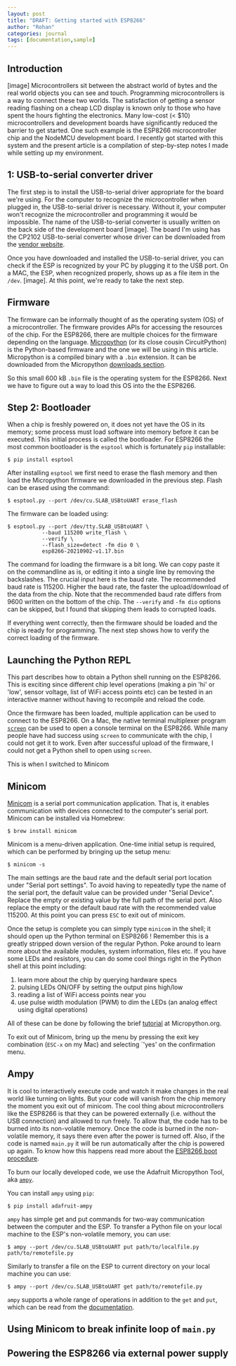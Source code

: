 ```yaml
---
layout: post
title: "DRAFT: Getting started with ESP8266"
author: "Rohan"
categories: journal
tags: [documentation,sample]
---
```


<style>
.boxed { border: 2px solid green;}
</style>

## Introduction
[image]
Microcontrollers sit between the abstract world of bytes and the real world objects you can see and touch. Programming
microcontrollers is a way to connect these two worlds. The satisfaction of getting a sensor reading flashing on a cheap
LCD display is known only to those who have spent the hours fighting the electronics. Many low-cost (< $10)
microcontrollers and development boards have significantly reduced the barrier to get started. One such example is
the ESP8266 microcontroller chip and the NodeMCU development board. I recently got started with this system and the 
present article is a compilation of step-by-step notes I made while setting up my environment. 

## 1: USB-to-serial converter driver
The first step is to install the USB-to-serial driver appropriate for the board we're using. For the computer to
recognize the microcontroller when plugged in, the USB-to-serial driver is necessary. Without it, your computer won't
recognize the microcontroller and programming it would be impossible. The name of the USB-to-serial converter is usually
written on the back side of the development board [image]. The board I'm using has the CP2102 USB-to-serial converter
whose driver can be downloaded from the
[vendor website](https://www.silabs.com/developers/usb-to-uart-bridge-vcp-drivers).

Once you have downloaded and installed the USB-to-serial driver, you can check if the ESP is recognized by your PC 
by plugging it to the USB port. On a MAC, the ESP, when recognized properly, shows up as a file item in the `/dev`.
[image]. At this point, we're ready to take the next step.

## Firmware
The firmware can be informally thought of as the operating system (OS) of a microcontroller. The firmware provides 
APIs for accessing the resources of the chip. For the ESP8266, there are multiple choices for the firmware depending 
on the language. 
[Micropython](https://docs.micropython.org/en/latest/esp8266/tutorial/intro.html) 
(or its close cousin CircuitPython) is the Python-based firmware and the one we will be using in this article. 
Micropython is a compiled binary with a `.bin` extension. It can be downloaded from the Micropython 
[downloads section](https://micropython.org/download/#esp8266). 

So this small 600 kB `.bin` file is the operating system for the ESP8266. Next we have to figure out a way to load 
this OS into the the ESP8266.  

## Step 2: Bootloader
When a chip is freshly powered on, it does not yet have the OS in its memory; some process must load software 
into memory before it can be executed. This initial process is called the bootloader. For ESP8266 the most common 
bootloader is the `esptool` which is fortunately `pip` installable:

```shell
$ pip install esptool
```

After installing `esptool` we first need to erase the flash memory and then load the Micropython firmware we downloaded
in the previous step. Flash can be erased using the command:

```shell
$ esptool.py --port /dev/cu.SLAB_USBtoUART erase_flash
```

The firmware can be loaded using:

```shell
$ esptool.py --port /dev/tty.SLAB_USBtoUART \
           --baud 115200 write_flash \ 
           --verify \
           --flash_size=detect -fm dio 0 \ 
           esp8266-20210902-v1.17.bin
```

The command for loading the firmware is a bit long. We can copy paste it on the commandline as is, or editing it 
into a single line by removing the backslashes. The crucial input here is the baud rate. The recommended baud rate is 
115200. Higher the baud rate, the faster the upload/download of the data from the chip. Note that the recommended 
baud rate differs from 9600 written on the bottom of the chip. The `--verify` and `-fm dio` options can be skipped, 
but I found that skipping them leads to corrupted loads. 

If everything went correctly, then the firmware should be loaded and the chip is ready for programming. The next step 
shows how to verify the correct loading of the firmware. 

## Launching the Python REPL
This part describes how to obtain a Python shell running on the ESP8266. This is exciting since different chip level 
operations (making a pin 'hi' or 'low', sensor voltage, list of WiFi access points etc) can be tested in an 
interactive manner without having to recompile and reload the code. 

Once the firmware has been loaded, multiple application can be used to connect to the ESP8266. On a Mac, the native 
terminal multiplexer program [`screen`](https://ss64.com/osx/screen.html) can be used to open a console terminal on 
the ESP8266. While many people have had success using `screen` to communicate with the chip, I could not get it to 
work. Even after successful upload of the firmware, I could not get a Python shell to open using `screen`. 

This is when I switched to Minicom

## Minicom

[Minicom](https://macappstore.org/minicom/) is a serial port communication application. That is, it enables 
communication with devices connected to the computer's serial port. Minicom can be installed via Homebrew:

```shell
$ brew install minicom
```

Minicom is a menu-driven application. One-time initial setup is required, which can be performed by bringing up the 
setup menu:

```shell
$ minicom -s
```

The main settings are the baud rate and the default serial port location under "Serial port settings". To avoid having
to repeatedly type the name of the serial port, the default value can be provided under "Serial Device". Replace the
empty or existing value by the full path of the serial port. Also replace the empty or the default baud rate with 
the recommended value 115200. At this point you can press `ESC` to exit out of minicom. 

Once the setup is complete you can simply type `minicom` in the shell; it should open up the Python terminal on 
ESP8266 ! Remember this is a greatly stripped down version of the regular Python. Poke around to 
learn more about the available modules, system information, files etc. If you have some LEDs and resistors, you can 
do some cool things right in the Python shell at this point including:

1. learn more about the chip by querying hardware specs
2. pulsing LEDs ON/OFF by setting the output pins high/low
3. reading a list of WiFi access points near you
4. use pulse width modulation (PWM) to dim the LEDs (an analog effect using digital operations)

All of these can be done by following the brief 
[tutorial](https://docs.micropython.org/en/latest/esp8266/quickref.html) 
at Micropython.org.

To exit out of Minicom, bring up the menu by pressing the exit key combination (`ESC-x` on my Mac) and selecting 
`'yes' on the confirmation menu. 

## Ampy

It is cool to interactively execute code and watch it make changes in the real world like turning on lights. But 
your code will vanish from the chip memory the moment you exit out of minicom. The cool thing about microcontrollers 
like the ESP8266 is that they can be powered externally (i.e. without the USB connection) and allowed to run freely. 
To allow that, the code has to be burned into its non-volatile memory. Once the code is burned in the non-volatile 
memory, it says there even after the power is turned off. Also, if the code is named `main.py` it will be run 
automatically after the chip is powered up again. To know how this happens read more about the 
[ESP8266 boot procedure](https://docs.micropython.org/en/latest/esp8266/general.html).

To burn our locally developed code, we use the Adafruit Micropython Tool, aka 
[`ampy`](https://learn.adafruit.com/micropython-basics-load-files-and-run-code?view=all). 

You can install `ampy` using `pip`:

```shell
$ pip install adafruit-ampy
```
`ampy` has simple get and put commands for two-way communication between the computer and the ESP. To transfer a 
Python file on your local machine to the ESP's non-volatile memory, you can use:

```shell
$ ampy --port /dev/cu.SLAB_USBtoUART put path/to/localfile.py path/to/remotefile.py
```

Similarly to transfer a file on the ESP to current directory on your local machine you can use:

```shell
$ ampy --port /dev/cu.SLAB_USBtoUART get path/to/remotefile.py
```

`ampy` supports a whole range of operations in addition to the `get` and `put`, which can be read from the 
[documentation](https://learn.adafruit.com/micropython-basics-load-files-and-run-code?view=all).

## Using Minicom to break infinite loop of `main.py`

## Powering the ESP8266 via external power supply


